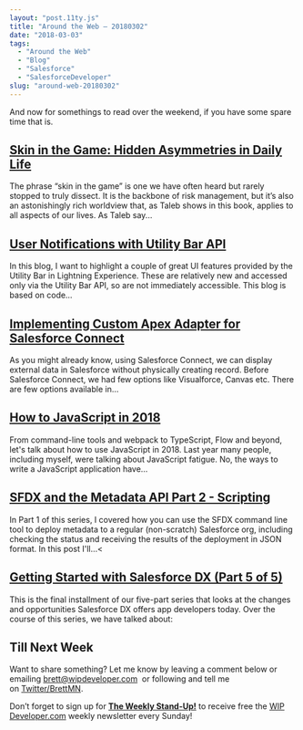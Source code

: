```yaml
---
layout: "post.11ty.js"
title: "Around the Web – 20180302"
date: "2018-03-03"
tags: 
  - "Around the Web"
  - "Blog"
  - "Salesforce"
  - "SalesforceDeveloper"
slug: "around-web-20180302"
---
```


And now for somethings to read over the weekend, if you have some spare time that is.

## [Skin in the Game: Hidden Asymmetries in Daily Life](https://www.amazon.com/gp/product/042528462X/ref=as_li_qf_asin_il_tl?ie=UTF8&tag=wipdevelope05-20&creative=9325&linkCode=as2&creativeASIN=042528462X&linkId=7b168df58f3e3421cc8fede2f70d82a0)

The phrase “skin in the game” is one we have often heard but rarely stopped to truly dissect. It is the backbone of risk management, but it’s also an astonishingly rich worldview that, as Taleb shows in this book, applies to all aspects of our lives. As Taleb say...

## [User Notifications with Utility Bar API](http://andyinthecloud.com/2018/02/25/user-notifications-with-utility-bar-api/)

In this blog, I want to highlight a couple of great UI features provided by the Utility Bar in Lightning Experience. These are relatively new and accessed only via the Utility Bar API, so are not immediately accessible. This blog is based on code…

## [Implementing Custom Apex Adapter for Salesforce Connect](http://www.jitendrazaa.com/blog/salesforce/implementing-custom-apex-adapter-for-salesforce-connect/)

As you might already know, using Salesforce Connect, we can display external data in Salesforce without physically creating record. Before Salesforce Connect, we had few options like Visualforce, Canvas etc. There are few options available in…

## [How to JavaScript in 2018](http://www.telerik.com/blogs/how-to-javascript-in-2018)

From command-line tools and webpack to TypeScript, Flow and beyond, let's talk about how to use JavaScript in 2018. Last year many people, including myself, were talking about JavaScript fatigue. No, the ways to write a JavaScript application have…

## [SFDX and the Metadata API Part 2 - Scripting](http://bobbuzzard.blogspot.com/2017/12/sfdx-and-metadata-api-part-2-scripting.html)

In Part 1 of this series, I covered how you can use the SFDX command line tool to deploy metadata to a regular (non-scratch) Salesforce org, including checking the status and receiving the results of the deployment in JSON format. In this post I'll…<

## [Getting Started with Salesforce DX (Part 5 of 5)](https://developer.salesforce.com/blogs/2018/02/getting-started-salesforce-dx-part-5-5.html)

This is the final installment of our five-part series that looks at the changes and opportunities Salesforce DX offers app developers today. Over the course of this series, we have talked about:

## Till Next Week

Want to share something? Let me know by leaving a comment below or emailing [brett@wipdeveloper.com](mailto:brett@wipdeveloper.com)  or following and tell me on [Twitter/BrettMN](https://twitter.com/BrettMN).

Don’t forget to sign up for **[The Weekly Stand-Up!](https://wipdeveloper.wpcomstaging.com/newsletter/)** to receive free the [WIP Developer.com](https://wipdeveloper.wpcomstaging.com/) weekly newsletter every Sunday!

